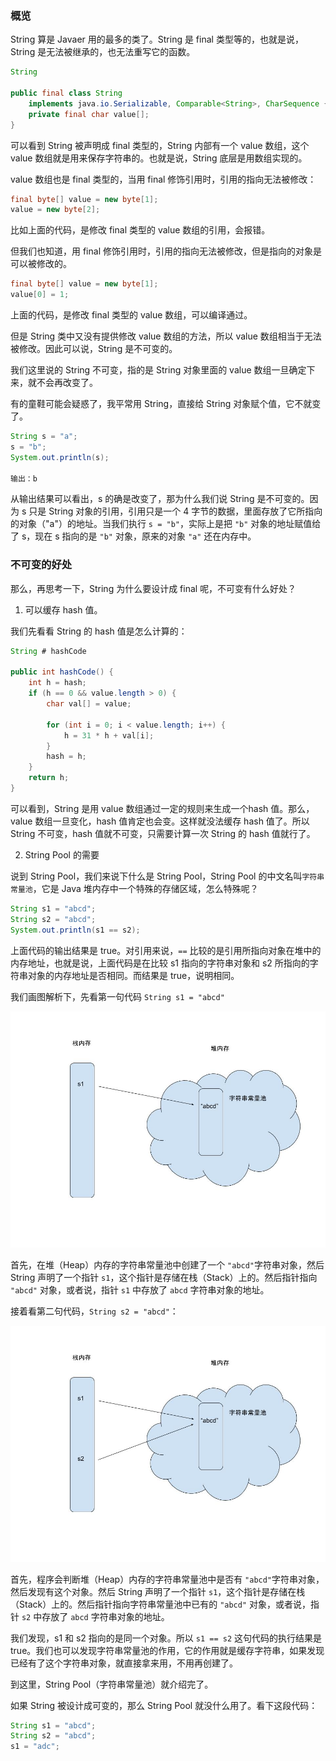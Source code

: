 ### 概览 ###

String 算是 Javaer 用的最多的类了。String 是 final 类型等的，也就是说，String 是无法被继承的，也无法重写它的函数。

```java
String

public final class String
    implements java.io.Serializable, Comparable<String>, CharSequence {
    private final char value[];
}
```

可以看到 String 被声明成 final 类型的，String 内部有一个 value 数组，这个 value 数组就是用来保存字符串的。也就是说，String 底层是用数组实现的。

value 数组也是 final 类型的，当用 final 修饰引用时，引用的指向无法被修改：

```java
final byte[] value = new byte[1];
value = new byte[2];
```

比如上面的代码，是修改 final 类型的 value 数组的引用，会报错。

但我们也知道，用 final 修饰引用时，引用的指向无法被修改，但是指向的对象是可以被修改的。

```java
final byte[] value = new byte[1];
value[0] = 1;
```

上面的代码，是修改 final 类型的 value 数组，可以编译通过。

但是 String 类中又没有提供修改 value 数组的方法，所以 value 数组相当于无法被修改。因此可以说，String 是不可变的。

我们这里说的 String 不可变，指的是 String 对象里面的 value 数组一旦确定下来，就不会再改变了。

有的童鞋可能会疑惑了，我平常用 String，直接给 String 对象赋个值，它不就变了。

```java
String s = "a";
s = "b";
System.out.println(s);

输出：b
```



从输出结果可以看出，s 的确是改变了，那为什么我们说 String 是不可变的。因为 s 只是 String 对象的引用，引用只是一个 4 字节的数据，里面存放了它所指向的对象（"a"）的地址。当我们执行 `s = "b"`，实际上是把 `"b"` 对象的地址赋值给了 s，现在 s 指向的是 `"b"` 对象，原来的对象 `"a"` 还在内存中。



### 不可变的好处 ###

那么，再思考一下，String 为什么要设计成 final 呢，不可变有什么好处？

1. 可以缓存 hash 值。

我们先看看 String 的 hash 值是怎么计算的：

```java
String # hashCode

public int hashCode() {
    int h = hash;
    if (h == 0 && value.length > 0) {
        char val[] = value;

        for (int i = 0; i < value.length; i++) {
            h = 31 * h + val[i];
        }
        hash = h;
    }
    return h;
}
```

可以看到，String 是用 value 数组通过一定的规则来生成一个hash 值。那么，value 数组一旦变化，hash 值肯定也会变。这样就没法缓存 hash 值了。所以 String 不可变，hash 值就不可变，只需要计算一次 String 的 hash 值就行了。

2. String Pool 的需要

说到 String Pool，我们来说下什么是 String Pool，String Pool 的中文名叫`字符串常量池`，它是 Java 堆内存中一个特殊的存储区域，怎么特殊呢？

```java
String s1 = "abcd";
String s2 = "abcd";
System.out.println(s1 == s2);
```

上面代码的输出结果是 true。对引用来说，`==` 比较的是引用所指向对象在堆中的内存地址，也就是说，上面代码是在比较 s1 指向的字符串对象和 s2 所指向的字符串对象的内存地址是否相同。而结果是 true，说明相同。

我们画图解析下，先看第一句代码 `String s1 = "abcd"`



<p align="center">
  <img src="https://raw.githubusercontent.com/shadowwingz/JavaLife/master/art/StringPool/1.jpg"/>
</p>



首先，在堆（Heap）内存的字符串常量池中创建了一个 `"abcd"`字符串对象，然后 String 声明了一个指针 `s1`，这个指针是存储在栈（Stack）上的。然后指针指向 `"abcd"` 对象，或者说，指针 `s1` 中存放了 `abcd` 字符串对象的地址。



接着看第二句代码，`String s2 = "abcd"`：



<p align="center">
  <img src="https://raw.githubusercontent.com/shadowwingz/JavaLife/master/art/StringPool/2.jpg"/>
</p>

首先，程序会判断堆（Heap）内存的字符串常量池中是否有 `"abcd"`字符串对象，然后发现有这个对象。然后 String 声明了一个指针 `s1`，这个指针是存储在栈（Stack）上的。然后指针指向字符串常量池中已有的 `"abcd"` 对象，或者说，指针 `s2` 中存放了 `abcd` 字符串对象的地址。



我们发现，s1 和 s2 指向的是同一个对象。所以 `s1 == s2` 这句代码的执行结果是 true。我们也可以发现字符串常量池的作用，它的作用就是缓存字符串，如果发现已经有了这个字符串对象，就直接拿来用，不用再创建了。



到这里，String Pool（字符串常量池）就介绍完了。



如果 String 被设计成可变的，那么 String Pool 就没什么用了。看下这段代码：

```java
String s1 = "abcd";
String s2 = "abcd";
s1 = "adc";
```


